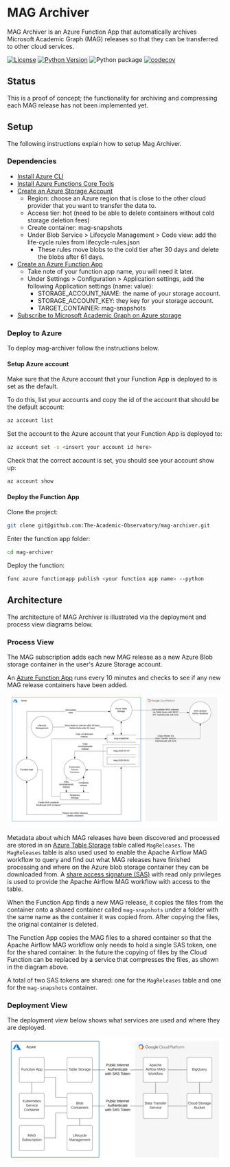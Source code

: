 # MAG Archiver
MAG Archiver is an Azure Function App that automatically archives Microsoft Academic Graph (MAG) releases so that they 
can be transferred to other cloud services.

[![License](https://img.shields.io/badge/License-Apache%202.0-blue.svg)](https://opensource.org/licenses/Apache-2.0)
[![Python Version](https://img.shields.io/badge/python-3.7-blue)](https://img.shields.io/badge/python-3.7-blue)
![Python package](https://github.com/The-Academic-Observatory/mag-archiver/workflows/Python%20package/badge.svg)
[![codecov](https://codecov.io/gh/The-Academic-Observatory/mag-archiver/branch/develop/graph/badge.svg)](https://codecov.io/gh/The-Academic-Observatory/mag-archiver)

## Status
This is a proof of concept; the functionality for archiving and compressing each MAG release has not been implemented yet.

## Setup
The following instructions explain how to setup Mag Archiver.

### Dependencies
* [Install Azure CLI](https://docs.microsoft.com/en-us/cli/azure/install-azure-cli?view=azure-cli-latest)
* [Install Azure Functions Core Tools](https://docs.microsoft.com/en-us/azure/azure-functions/functions-run-local?tabs=linux%2Ccsharp%2Cbash)
* [Create an Azure Storage Account](https://docs.microsoft.com/en-us/azure/storage/common/storage-account-create?tabs=azure-portal)
  * Region: choose an Azure region that is close to the other cloud provider that you want to transfer the data to.
  * Access tier: hot (need to be able to delete containers without cold storage deletion fees)
  * Create container: mag-snapshots
  * Under Blob Service > Lifecycle Management > Code view: add the life-cycle rules from lifecycle-rules.json
    * These rules move blobs to the cold tier after 30 days and delete the blobs after 61 days.
* [Create an Azure Function App](https://docs.microsoft.com/en-us/azure/azure-functions/functions-create-function-app-portal)
  * Take note of your function app name, you will need it later.
  * Under Settings > Configuration > Application settings, add the following Application settings (name: value):
    * STORAGE_ACCOUNT_NAME: the name of your storage account.
    * STORAGE_ACCOUNT_KEY: they key for your storage account.
    * TARGET_CONTAINER: mag-snapshots
* [Subscribe to Microsoft Academic Graph on Azure storage](https://docs.microsoft.com/en-us/academic-services/graph/get-started-setup-provisioning) 

### Deploy to Azure
To deploy mag-archiver follow the instructions below.

#### Setup Azure account
Make sure that the Azure account that your Function App is deployed to is set as the default.

To do this, list your accounts and copy the id of the account that should be the default account:
```bash
az account list
```

Set the account to the Azure account that your Function App is deployed to:
```bash
az account set -s <insert your account id here>
```

Check that the correct account is set, you should see your account show up:
```bash
az account show
```

#### Deploy the Function App
Clone the project:
```bash
git clone git@github.com:The-Academic-Observatory/mag-archiver.git
```

Enter the function app folder:
```bash
cd mag-archiver
```

Deploy the function:
```bash
func azure functionapp publish <your function app name> --python
```

## Architecture
The architecture of MAG Archiver is illustrated via the deployment and process view diagrams below.

### Process View
The MAG subscription adds each new MAG release as a new Azure Blob storage container in the user's Azure Storage 
account.

An [Azure Function App](https://azure.microsoft.com/en-us/services/functions/) runs every 10 minutes and checks to 
see if any new MAG release containers have been added.

![process view](docs/process_view.svg)

Metadata about which MAG releases have been discovered and processed are stored in an 
[Azure Table Storage](https://azure.microsoft.com/en-us/services/storage/tables/) table called `MagReleases`. 
The `MagReleases` table is also used used to enable the Apache Airflow MAG workflow to query and find out what MAG 
releases have finished processing and where on the Azure blob storage container they can be downloaded from. A 
[share access signature (SAS)](https://docs.microsoft.com/en-us/azure/storage/common/storage-sas-overview) 
with read only privileges is used to provide the Apache Airflow MAG workflow with access to the table.

When the Function App finds a new MAG release, it copies the files from the container onto a shared container called
`mag-snapshots` under a folder with the same name as the container it was copied from. After copying the files, the 
original container is deleted. 

The Function App copies the MAG files to a shared container so that the Apache Airflow MAG workflow only needs to 
hold a single SAS token, one for the shared container. In the future the copying of files by the Cloud Function can be 
replaced by a service that compresses the files, as shown in the diagram above.

A total of two SAS tokens are shared: one for the `MagReleases` table and one for the `mag-snapshots` container.

### Deployment View
The deployment view below shows what services are used and where they are deployed. 

![deployment view](docs/deployment_view.svg)

